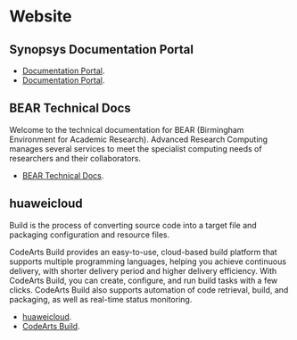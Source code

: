# Website

## Synopsys Documentation Portal

- [Documentation Portal](https://sig-product-docs.synopsys.com/).
- [Documentation Portal](https://sig-product-docs.synopsys.com/).

## BEAR Technical Docs

Welcome to the technical documentation for BEAR (Birmingham Environment for Academic Research). Advanced Research Computing manages several services to meet the specialist computing needs of researchers and their collaborators.

- [BEAR Technical Docs](https://docs.bear.bham.ac.uk/).


## huaweicloud

Build is the process of converting source code into a target file and packaging configuration and resource files.

CodeArts Build provides an easy-to-use, cloud-based build platform that supports multiple programming languages, helping you achieve continuous delivery, with shorter delivery period and higher delivery efficiency. With CodeArts Build, you can create, configure, and run build tasks with a few clicks. CodeArts Build also supports automation of code retrieval, build, and packaging, as well as real-time status monitoring.

- [huaweicloud](https://www.huaweicloud.com/eu/).
- [CodeArts Build](https://support.huaweicloud.com/eu/codeci/index.html).




